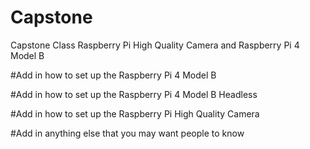 # Capstone
Capstone Class Raspberry Pi High Quality Camera and Raspberry Pi 4 Model B 

#Add in how to set up the Raspberry Pi 4 Model B 


#Add in how to set up the Raspberry Pi 4 Model B Headless 


#Add in how to set up the Raspberry Pi High Quality Camera 


#Add in anything else that you may want people to know
